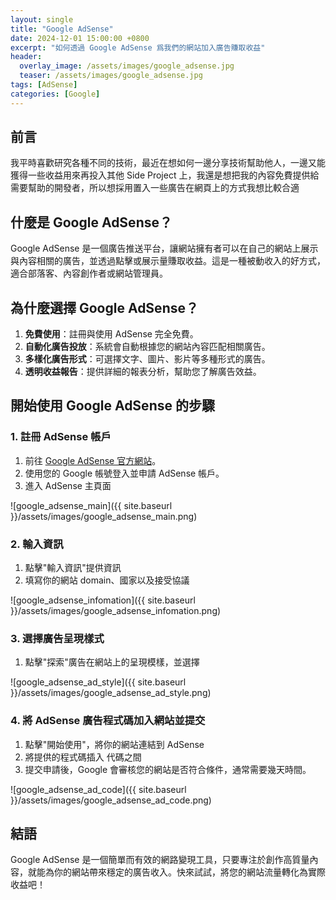```yaml
---
layout: single
title: "Google AdSense"
date: 2024-12-01 15:00:00 +0800
excerpt: "如何透過 Google AdSense 爲我們的網站加入廣告賺取收益"
header:
  overlay_image: /assets/images/google_adsense.jpg
  teaser: /assets/images/google_adsense.jpg
tags: [AdSense]
categories: [Google]
---
```


## 前言

我平時喜歡研究各種不同的技術，最近在想如何一邊分享技術幫助他人，一邊又能獲得一些收益用來再投入其他 Side Project 上，我還是想把我的內容免費提供給需要幫助的開發者，所以想採用置入一些廣告在網頁上的方式我想比較合適

## 什麼是 Google AdSense？

Google AdSense 是一個廣告推送平台，讓網站擁有者可以在自己的網站上展示與內容相關的廣告，並透過點擊或展示量賺取收益。這是一種被動收入的好方式，適合部落客、內容創作者或網站管理員。

## 為什麼選擇 Google AdSense？

1. **免費使用**：註冊與使用 AdSense 完全免費。
2. **自動化廣告投放**：系統會自動根據您的網站內容匹配相關廣告。
3. **多樣化廣告形式**：可選擇文字、圖片、影片等多種形式的廣告。
4. **透明收益報告**：提供詳細的報表分析，幫助您了解廣告效益。

## 開始使用 Google AdSense 的步驟

### 1. **註冊 AdSense 帳戶**

1. 前往 [Google AdSense 官方網站](https://www.google.com/adsense/)。
2. 使用您的 Google 帳號登入並申請 AdSense 帳戶。
3. 進入 AdSense 主頁面

![google_adsense_main]({{ site.baseurl }}/assets/images/google_adsense_main.png)

### 2. **輸入資訊**

1. 點擊"輸入資訊"提供資訊
2. 填寫你的網站 domain、國家以及接受協議

![google_adsense_infomation]({{ site.baseurl }}/assets/images/google_adsense_infomation.png)

### 3. **選擇廣告呈現樣式**

1. 點擊"探索"廣告在網站上的呈現模樣，並選擇

![google_adsense_ad_style]({{ site.baseurl }}/assets/images/google_adsense_ad_style.png)

### 4. **將 AdSense 廣告程式碼加入網站並提交**

1. 點擊"開始使用"，將你的網站連結到 AdSense
2. 將提供的程式碼插入 <head></head> 代碼之間
3. 提交申請後，Google 會審核您的網站是否符合條件，通常需要幾天時間。

![google_adsense_ad_code]({{ site.baseurl }}/assets/images/google_adsense_ad_code.png)

## 結語

Google AdSense 是一個簡單而有效的網路變現工具，只要專注於創作高質量內容，就能為你的網站帶來穩定的廣告收入。快來試試，將您的網站流量轉化為實際收益吧！
